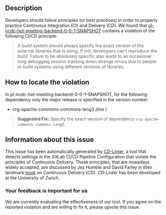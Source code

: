 
## Description
Developers should follow principles (or best practices) in order to properly practice Continuous Integration (CI) and Delivery (CD).
We found that [pl-ncdc-hot-meeting-backend-0-0-1-SNAPSHOT](https://gitlab.com/foxmr/meetroomfun/blob/master/.gitlab-ci.yml) contains a violation of the following CI/CD principle:

> A build system should always specify the exact version of the external libraries that is using.
If not, developers can’t reproduce the build. Failure to be absolutely specific also leads to an occasional long debugging session tracking down strange errors due to people or build systems using different versions of libraries.

## How to locate the violation

In pl-ncdc-hot-meeting-backend-0-0-1-SNAPSHOT, for the following dependency only the major release is specified in the version number.

* org-apache-commons-commons-lang3 (line )

> **Suggested Fix:** Specify the exact version of dependency `org-apache-commons-commons-lang3`.

## Information about this issue

This issue has been automatically generated by [CD-Linter](https://gitlab.com/Jancso/configuration-analytics), a tool that detects settings in the GitLab CI/CD Pipeline Configuration that violate the principles of Continuous Delivery. Those principles, that are nowadays widely accepted, are discussed by Jez Humble and David Farley in their landmark [book](https://www.oreilly.com/library/view/continuous-delivery-reliable/9780321670250/) on Continuous Delivery (CD). CD-Linter has been developed at the University of Zurich.

### Your feedback is important for us
We are currently evaluating the effectiveness of our tool. If you agree on the reported violation and are willing to fix it, please upvote this issue.
